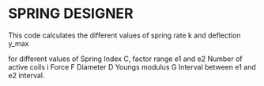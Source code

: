 # SPRING DESIGNER

This code calculates the different values of spring rate k and deflection y_max

for different values of Spring Index C, 
factor range e1 and e2
Number of active coils i
Force F 
Diameter D
Youngs modulus G
Interval between e1 and e2 interval.
